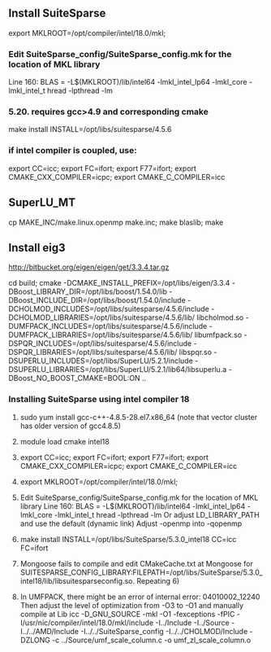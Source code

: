 ## Install SuiteSparse
export MKLROOT=/opt/compiler/intel/18.0/mkl; 
### Edit SuiteSparse_config/SuiteSparse_config.mk for the location of MKL library
Line 160: BLAS = -L$(MKLROOT)/lib/intel64 -lmkl_intel_lp64 -lmkl_core -lmkl_intel_t    hread -lpthread -lm
### 5.20. requires gcc>4.9 and corresponding cmake
make install INSTALL=/opt/libs/suitesparse/4.5.6
### if intel compiler is coupled, use:
export CC=icc; export FC=ifort; export F77=ifort; export CMAKE_CXX_COMPILER=icpc; export CMAKE_C_COMPILER=icc

## SuperLU_MT
cp MAKE_INC/make.linux.openmp make.inc; make blaslib; make

## Install eig3
http://bitbucket.org/eigen/eigen/get/3.3.4.tar.gz

cd build; cmake -DCMAKE_INSTALL_PREFIX=/opt/libs/eigen/3.3.4  -DBoost_LIBRARY_DIR=/opt/libs/boost/1.54.0/lib -DBoost_INCLUDE_DIR=/opt/libs/boost/1.54.0/include -DCHOLMOD_INCLUDES=/opt/libs/suitesparse/4.5.6/include -DCHOLMOD_LIBRARIES=/opt/libs/suitesparse/4.5.6/lib/ libcholmod.so -DUMFPACK_INCLUDES=/opt/libs/suitesparse/4.5.6/include -DUMFPACK_LIBRARIES=/opt/libs/suitesparse/4.5.6/lib/ libumfpack.so  -DSPQR_INCLUDES=/opt/libs/suitesparse/4.5.6/include -DSPQR_LIBRARIES=/opt/libs/suitesparse/4.5.6/lib/ libspqr.so  -DSUPERLU_INCLUDES=/opt/libs/SuperLU/5.2.1/include -DSUPERLU_LIBRARIES=/opt/libs/SuperLU/5.2.1/lib64/libsuperlu.a -DBoost_NO_BOOST_CMAKE=BOOL:ON  ..



### Installing SuiteSparse using intel compiler 18
1)	sudo yum install gcc-c++-4.8.5-28.el7.x86_64 (note that vector cluster has older version of gcc4.8.5)
2)	module load cmake intel18
3)	export CC=icc; export FC=ifort; export F77=ifort; export CMAKE_CXX_COMPILER=icpc; export CMAKE_C_COMPILER=icc
4)	export MKLROOT=/opt/compiler/intel/18.0/mkl;

5)	Edit SuiteSparse_config/SuiteSparse_config.mk for the location of MKL library
Line 160: BLAS = -L$(MKLROOT)/lib/intel64 -lmkl_intel_lp64 -lmkl_core -lmkl_intel_t hread -lpthread -lm 
Or adjust LD_LIBRARY_PATH and use the default (dynamic link)
Adjust -openmp into -qopenmp
6)	make install INSTALL=/opt/libs/SuiteSparse/5.3.0_intel18 CC=icc FC=ifort 
7)	Mongoose fails to compile and edit CMakeCache.txt at Mongoose for SUITESPARSE_CONFIG_LIBRARY:FILEPATH=/opt/libs/SuiteSparse/5.3.0_intel18/lib/libsuitesparseconfig.so. Repeating 6)
8)	In UMFPACK, there might be an error of internal error: 04010002_12240
Then adjust the level of optimization from -O3 to -O1 and manually compile at Lib
icc -D_GNU_SOURCE -mkl    -O1 -fexceptions -fPIC  -I/usr/nic/compiler/intel/18.0/mkl/include  -I../Include -I../Source -I../../AMD/Include -I../../SuiteSparse_config -I../../CHOLMOD/Include -DZLONG -c ../Source/umf_scale_column.c -o umf_zl_scale_column.o


